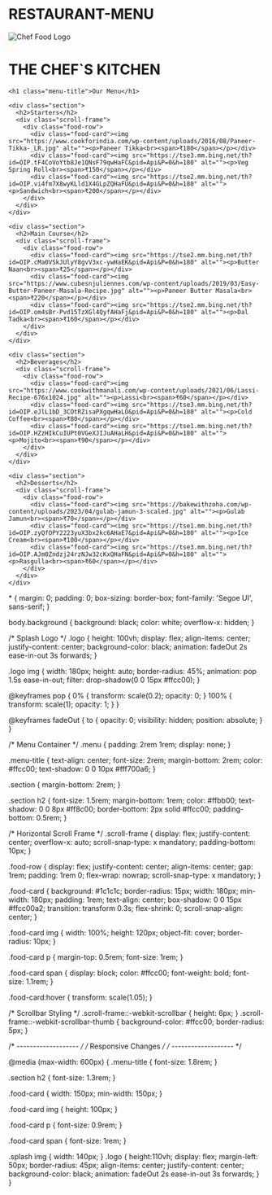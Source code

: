 # RESTAURANT-MENU
<!DOCTYPE html>
<html lang="en">
<head>
  <meta charset="UTF-8" />
  <meta name="viewport" content="width=device-width, initial-scale=1.0"/>
  <link rel="stylesheet" href="menu.css" />
  <title>NEWS WEBSITE</title>
  <link rel="stylesheet" href="https://cdnjs.cloudflare.com/ajax/libs/font-awesome/6.5.0/css/all.min.css">
</head>
<body class="background">

 <!-- Splash Screen with Logo -->
<div class="logo">
  <img src="https://static.vecteezy.com/system/resources/previews/007/923/910/original/master-chef-logo-design-template-free-vector.jpg" alt="Chef Food Logo" /><P><span><h1>THE CHEF`S KITCHEN</h1></P></span>

</div>


  <!-- Scrolling Menu -->
  <div class="menu" id="menu">

    <h1 class="menu-title">Our Menu</h1>

    <div class="section">
      <h2>Starters</h2>
      <div class="scroll-frame">
        <div class="food-row">
          <div class="food-card"><img src="https://www.cookforindia.com/wp-content/uploads/2016/08/Paneer-Tikka-_LR.jpg" alt=""><p>Paneer Tikka<br><span>₹180</span></p></div>
          <div class="food-card"><img src="https://tse3.mm.bing.net/th?id=OIP.tF4CoVoYtb8Je1QNsF79qwHaFC&pid=Api&P=0&h=180" alt=""><p>Veg Spring Roll<br><span>₹150</span></p></div>
          <div class="food-card"><img src="https://tse2.mm.bing.net/th?id=OIP.vi4fm7X8wyKLld1X4GLpZQHaFU&pid=Api&P=0&h=180" alt=""><p>Sandwich<br><span>₹200</span></p></div>
        </div>
      </div>
    </div>

    <div class="section">
      <h2>Main Course</h2>
      <div class="scroll-frame">
        <div class="food-row">
          <div class="food-card"><img src="https://tse2.mm.bing.net/th?id=OIP.cMa0VSkJUlyY8gvV3xc-ywHaEK&pid=Api&P=0&h=180" alt=""><p>Butter Naan<br><span>₹25</span></p></div>
          <div class="food-card"><img src="https://www.cubesnjuliennes.com/wp-content/uploads/2019/03/Easy-Butter-Paneer-Masala-Recipe.jpg" alt=""><p>Paneer Butter Masala<br><span>₹220</span></p></div>
          <div class="food-card"><img src="https://tse2.mm.bing.net/th?id=OIP.om4sBr-Pvd15TzXGl4QyfAHaFj&pid=Api&P=0&h=180" alt=""><p>Dal Tadka<br><span>₹160</span></p></div>
        </div>
      </div>
    </div>

    <div class="section">
      <h2>Beverages</h2>
      <div class="scroll-frame">
        <div class="food-row">
          <div class="food-card"><img src="https://www.cookwithmanali.com/wp-content/uploads/2021/06/Lassi-Recipe-676x1024.jpg" alt=""><p>Lassi<br><span>₹60</span></p></div>
          <div class="food-card"><img src="https://tse3.mm.bing.net/th?id=OIP.eJlL1bD_3COtRZisaPXgqwHaLO&pid=Api&P=0&h=180" alt=""><p>Cold Coffee<br><span>₹80</span></p></div>
          <div class="food-card"><img src="https://tse1.mm.bing.net/th?id=OIP.HZzHIkCuIUPt0VGeXJIJuAHaLH&pid=Api&P=0&h=180" alt=""><p>Mojito<br><span>₹90</span></p></div>
        </div>
      </div>
    </div>

    <div class="section">
      <h2>Desserts</h2>
      <div class="scroll-frame">
        <div class="food-row">
          <div class="food-card"><img src="https://bakewithzoha.com/wp-content/uploads/2023/04/gulab-jamun-3-scaled.jpg" alt=""><p>Gulab Jamun<br><span>₹70</span></p></div>
          <div class="food-card"><img src="https://tse1.mm.bing.net/th?id=OIP.zyQfOPY2223yuX3bx2kc6AHaE7&pid=Api&P=0&h=180" alt=""><p>Ice Cream<br><span>₹100</span></p></div>
          <div class="food-card"><img src="https://tse3.mm.bing.net/th?id=OIP.AJm0Zndzj24rzNJw32cKxQHaFN&pid=Api&P=0&h=180" alt=""><p>Rasgulla<br><span>₹60</span></p></div>
        </div>
      </div>
    </div>

  </div>

  <script>
    setTimeout(() => {
      document.querySelector('.menu').style.display = 'block';
    }, 3500);
  </script>






</body>
* {
  margin: 0;
  padding: 0;
  box-sizing: border-box;
  font-family: 'Segoe UI', sans-serif;
}

body.background {
  background: black;
  color: white;
  overflow-x: hidden;
}

/* Splash Logo */
.logo {
  height: 100vh;
  display: flex;
  align-items: center;
  justify-content: center;
  background-color: black;
  animation: fadeOut 2s ease-in-out 3s forwards;
}

.logo img {
  width: 180px;
  height: auto;
  border-radius: 45%;
  animation: pop 1.5s ease-in-out;
  filter: drop-shadow(0 0 15px #ffcc00);
}

@keyframes pop {
  0% {
    transform: scale(0.2);
    opacity: 0;
  }
  100% {
    transform: scale(1);
    opacity: 1;
  }
}

@keyframes fadeOut {
  to {
    opacity: 0;
    visibility: hidden;
    position: absolute;
  }
}

/* Menu Container */
.menu {
  padding: 2rem 1rem;
  display: none;
}

.menu-title {
  text-align: center;
  font-size: 2rem;
  margin-bottom: 2rem;
  color: #ffcc00;
  text-shadow: 0 0 10px #fff700a6;
}

.section {
  margin-bottom: 2rem;
}

.section h2 {
  font-size: 1.5rem;
  margin-bottom: 1rem;
  color: #ffbb00;
  text-shadow: 0 0 8px #ff8c00;
  border-bottom: 2px solid #ffcc00;
  padding-bottom: 0.5rem;
}

/* Horizontal Scroll Frame */
.scroll-frame {
  display: flex;
  justify-content: center;
  overflow-x: auto;
  scroll-snap-type: x mandatory;
  padding-bottom: 10px;
}

.food-row {
  display: flex;
  justify-content: center;
  align-items: center;
  gap: 1rem;
  padding: 1rem 0;
  flex-wrap: nowrap;
  scroll-snap-type: x mandatory;
}

.food-card {
  background: #1c1c1c;
  border-radius: 15px;
  width: 180px;
  min-width: 180px;
  padding: 1rem;
  text-align: center;
  box-shadow: 0 0 15px #ffcc00a2;
  transition: transform 0.3s;
  flex-shrink: 0;
  scroll-snap-align: center;
}

.food-card img {
  width: 100%;
  height: 120px;
  object-fit: cover;
  border-radius: 10px;
}

.food-card p {
  margin-top: 0.5rem;
  font-size: 1rem;
}

.food-card span {
  display: block;
  color: #ffcc00;
  font-weight: bold;
  font-size: 1.1rem;
}

.food-card:hover {
  transform: scale(1.05);
}

/* Scrollbar Styling */
.scroll-frame::-webkit-scrollbar {
  height: 6px;
}
.scroll-frame::-webkit-scrollbar-thumb {
  background-color: #ffcc00;
  border-radius: 5px;
}

/* ------------------- */
/* Responsive Changes  */
/* ------------------- */

@media (max-width: 600px) {
  .menu-title {
    font-size: 1.8rem;
  }

  .section h2 {
    font-size: 1.3rem;
  }

  .food-card {
    width: 150px;
    min-width: 150px;
  }

  .food-card img {
    height: 100px;
  }

  .food-card p {
    font-size: 0.9rem;
  }

  .food-card span {
    font-size: 1rem;
  }

  .splash img {
    width: 140px;
  }
  .logo {
  height:110vh;
  display: flex;
  margin-left: 50px;
  border-radius: 45px;
  align-items: center;
  justify-content: center;
  background-color: black;
  animation: fadeOut 2s ease-in-out 3s forwards;
}
}
